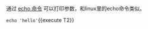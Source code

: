 通过 [echo 命令](https://arthas.aliyun.com/doc/echo.html) 可以打印参数，和linux里的echo命令类似。

`echo 'hello'`{{execute T2}}
